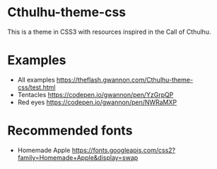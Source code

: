 # Cthulhu-theme-css
This is a theme in CSS3 with resources inspired in the Call of Cthulhu.

# Examples
* All examples https://theflash.gwannon.com/Cthulhu-theme-css/test.html
* Tentacles https://codepen.io/gwannon/pen/YzGrpQP
* Red eyes https://codepen.io/gwannon/pen/NWRaMXP

# Recommended fonts
* Homemade Apple https://fonts.googleapis.com/css2?family=Homemade+Apple&display=swap